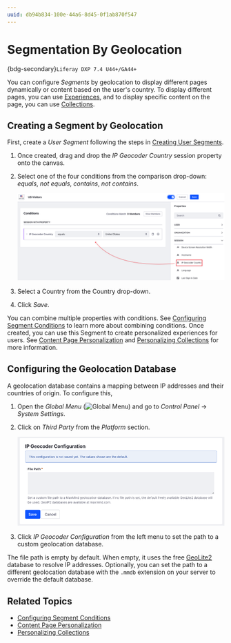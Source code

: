 ```yaml
---
uuid: db94b834-100e-44a6-8d45-0f1ab870f547
---
```

# Segmentation By Geolocation

{bdg-secondary}`Liferay DXP 7.4 U44+/GA44+`

You can configure *Segments* by geolocation to display different pages dynamically or content based on the user's country. To display different pages, you can use [Experiences](../experience-personalization/content-page-personalization.md#understanding-how-experiences-work), and to display specific content on the page, you can use [Collections](../experience-personalization/personalizing-collections.md).

## Creating a Segment by Geolocation

First, create a *User Segment* following the steps in [Creating User Segments](./creating-and-managing-user-segments.md#creating-user-segments).

1. Once created, drag and drop the *IP Geocoder Country* session property onto the canvas.

1. Select one of the four conditions from the comparison drop-down: *equals*, *not equals*, *contains*, *not contains*.

   ![Use the IP Geocoder Country session property to create a Segment by geolocation.](./segmentation-by-geolocation/images/01.png)

1. Select a Country from the Country drop-down.

1. Click *Save*.

You can combine multiple properties with conditions. See [Configuring Segment Conditions](./creating-and-managing-user-segments.md#configuring-segment-conditions) to learn more about combining conditions. Once created, you can use this Segment to create personalized experiences for users. See [Content Page Personalization](../experience-personalization/content-page-personalization.md) and [Personalizing Collections](../experience-personalization/personalizing-collections.md) for more information.

## Configuring the Geolocation Database

A geolocation database contains a mapping between IP addresses and their countries of origin. To configure this,

1. Open the *Global Menu* (![Global Menu](../../../images/icon-applications-menu.png)) and go to *Control Panel* &rarr; *System Settings*.
1. Click on *Third Party* from the *Platform* section.

   ![You can set the file path to a custom geolocation database.](./segmentation-by-geolocation/images/02.png)

1. Click *IP Geocoder Configuration* from the left menu to set the path to a custom geolocation database.

The file path is empty by default. When empty, it uses the free [GeoLite2](https://dev.maxmind.com/geoip/geolite2-free-geolocation-data?lang=en) database to resolve IP addresses. Optionally, you can set the path to a different geolocation database with the `.mmdb` extension on your server to override the default database.

## Related Topics

* [Configuring Segment Conditions](./creating-and-managing-user-segments.md#configuring-segment-conditions)
* [Content Page Personalization](../experience-personalization/content-page-personalization.md)
* [Personalizing Collections](../experience-personalization/personalizing-collections.md)